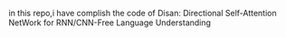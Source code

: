 in this repo,i have complish the code of Disan: Directional Self-Attention NetWork for RNN/CNN-Free Language Understanding
